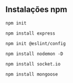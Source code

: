 ## Instalações npm

`npm init`

`npm install express`

`npm init @eslint/config`

`npm install nodemon -D`

`npm install socket.io`

`npm install mongoose` 